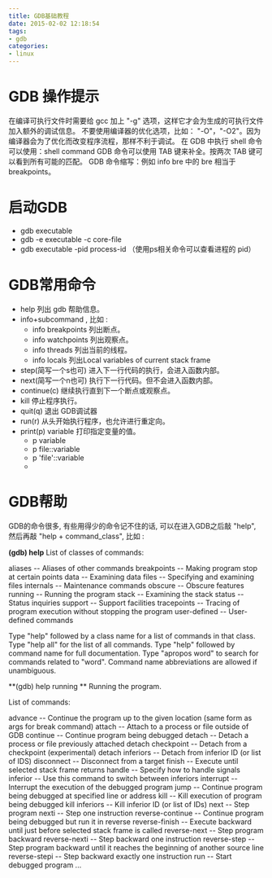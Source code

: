 ```yaml
---
title: GDB基础教程
date: 2015-02-02 12:18:54
tags:
- gdb
categories:
- linux
---
```


# GDB 操作提示

在编译可执行文件时需要给 gcc 加上 "-g" 选项，这样它才会为生成的可执行文件加入额外的调试信息。
不要使用编译器的优化选项，比如： "-O"，"-O2"。因为编译器会为了优化而改变程序流程，那样不利于调试。
在 GDB 中执行 shell 命令可以使用：shell command
GDB 命令可以使用 TAB 键来补全。按两次 TAB 键可以看到所有可能的匹配。
GDB 命令缩写：例如 info bre 中的 bre 相当于 breakpoints。

# 启动GDB

- gdb executable
- gdb -e executable -c core-file
- gdb executable -pid process-id （使用ps相关命令可以查看进程的 pid）

# GDB常用命令

- help	列出 gdb 帮助信息。
- info+subcommand , 比如 :
	- info breakpoints	列出断点。
	- info watchpoints	列出观察点。
	- info threads	列出当前的线程。
	- info locals	列出Local variables of current stack frame
- step(简写一个s也可)		进入下一行代码的执行，会进入函数内部。
- next(简写一个n也可)		执行下一行代码。但不会进入函数内部。
- continue(c)	继续执行直到下一个断点或观察点。
- kill	停止程序执行。
- quit(q)	退出 GDB调试器
- run(r)	从头开始执行程序，也允许进行重定向。
- print(p) variable	打印指定变量的值。
	- p variable
	- p file::variable
	- p 'file'::variable	
	- 

# GDB帮助

GDB的命令很多, 有些用得少的命令记不住的话, 可以在进入GDB之后敲 "help", 然后再敲 "help + command_class", 
比如 :


**(gdb) help**
List of classes of commands:

aliases -- Aliases of other commands
breakpoints -- Making program stop at certain points
data -- Examining data
files -- Specifying and examining files
internals -- Maintenance commands
obscure -- Obscure features
running -- Running the program
stack -- Examining the stack
status -- Status inquiries
support -- Support facilities
tracepoints -- Tracing of program execution without stopping the program
user-defined -- User-defined commands

Type "help" followed by a class name for a list of commands in that class.
Type "help all" for the list of all commands.
Type "help" followed by command name for full documentation.
Type "apropos word" to search for commands related to "word".
Command name abbreviations are allowed if unambiguous.

**(gdb) help running **
Running the program.

List of commands:

advance -- Continue the program up to the given location (same form as args for break command)
attach -- Attach to a process or file outside of GDB
continue -- Continue program being debugged
detach -- Detach a process or file previously attached
detach checkpoint -- Detach from a checkpoint (experimental)
detach inferiors -- Detach from inferior ID (or list of IDS)
disconnect -- Disconnect from a target
finish -- Execute until selected stack frame returns
handle -- Specify how to handle signals
inferior -- Use this command to switch between inferiors
interrupt -- Interrupt the execution of the debugged program
jump -- Continue program being debugged at specified line or address
kill -- Kill execution of program being debugged
kill inferiors -- Kill inferior ID (or list of IDs)
next -- Step program
nexti -- Step one instruction
reverse-continue -- Continue program being debugged but run it in reverse
reverse-finish -- Execute backward until just before selected stack frame is called
reverse-next -- Step program backward
reverse-nexti -- Step backward one instruction
reverse-step -- Step program backward until it reaches the beginning of another source line
reverse-stepi -- Step backward exactly one instruction
run -- Start debugged program
...

